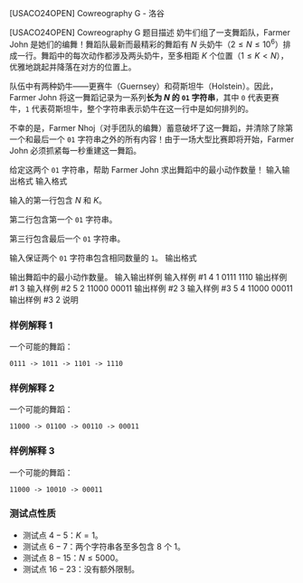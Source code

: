 



[USACO24OPEN] Cowreography G - 洛谷














[USACO24OPEN] Cowreography G
题目描述
奶牛们组了一支舞蹈队，Farmer John 是她们的编舞！舞蹈队最新而最精彩的舞蹈有 $N$ 头奶牛（$2\le N\le 10^6$）排成一行。舞蹈中的每次动作都涉及两头奶牛，至多相距 $K$ 个位置（$1\le K < N$），优雅地跳起并降落在对方的位置上。

队伍中有两种奶牛——更赛牛（Guernsey）和荷斯坦牛（Holstein）。因此，Farmer John 将这一舞蹈记录为一系列**长为 $N$ 的 `01` 字符串**，其中 `0` 代表更赛牛，`1` 代表荷斯坦牛，整个字符串表示奶牛在这一行中是如何排列的。

不幸的是，Farmer Nhoj（对手团队的编舞）蓄意破坏了这一舞蹈，并清除了除第一个和最后一个 `01` 字符串之外的所有内容！由于一场大型比赛即将开始，Farmer John 必须抓紧每一秒重建这一舞蹈。

给定这两个 `01` 字符串，帮助 Farmer John 求出舞蹈中的最小动作数量！ 
输入输出格式
输入格式

输入的第一行包含 $N$ 和 $K$。

第二行包含第一个 `01` 字符串。

第三行包含最后一个 `01` 字符串。

输入保证两个 `01` 字符串包含相同数量的 `1`。 
输出格式

输出舞蹈中的最小动作数量。
输入输出样例
输入样例 #1
4 1
0111
1110
输出样例 #1
3
输入样例 #2
5 2
11000
00011
输出样例 #2
3
输入样例 #3
5 4
11000
00011
输出样例 #3
2
说明
### 样例解释 1

一个可能的舞蹈：

```plain
0111 -> 1011 -> 1101 -> 1110
```
### 样例解释 2

一个可能的舞蹈：

```plain
11000 -> 01100 -> 00110 -> 00011
```

### 样例解释 3

一个可能的舞蹈：

```plain
11000 -> 10010 -> 00011
```

### 测试点性质

- 测试点 $4-5$：$K=1$。
- 测试点 $6-7$：两个字符串各至多包含 $8$ 个 $1$。
- 测试点 $8-15$：$N\le 5000$。
- 测试点 $16-23$：没有额外限制。







